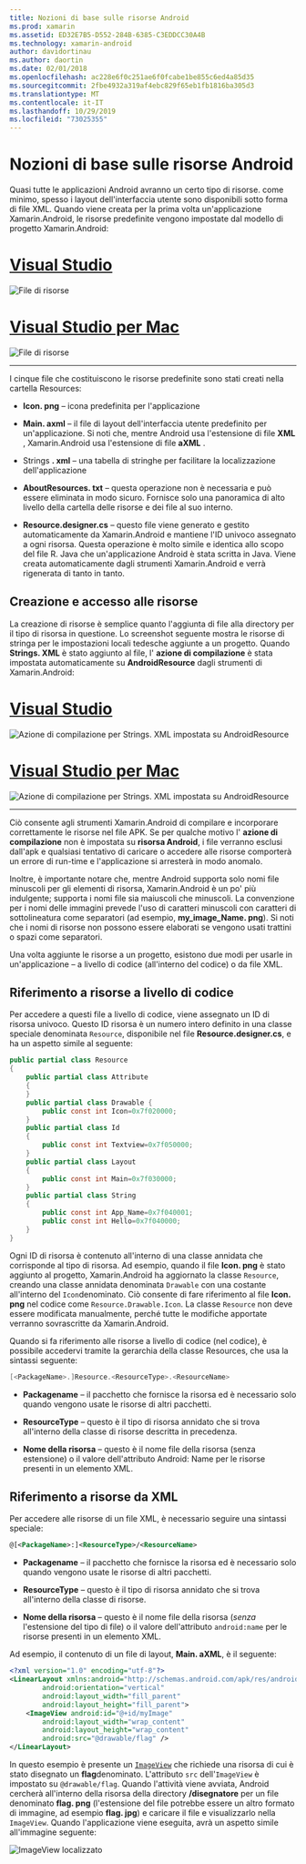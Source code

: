 ```yaml
---
title: Nozioni di base sulle risorse Android
ms.prod: xamarin
ms.assetid: ED32E7B5-D552-284B-6385-C3EDDCC30A4B
ms.technology: xamarin-android
author: davidortinau
ms.author: daortin
ms.date: 02/01/2018
ms.openlocfilehash: ac228e6f0c251ae6f0fcabe1be855c6ed4a85d35
ms.sourcegitcommit: 2fbe4932a319af4ebc829f65eb1fb1816ba305d3
ms.translationtype: MT
ms.contentlocale: it-IT
ms.lasthandoff: 10/29/2019
ms.locfileid: "73025355"
---
```

# <a name="android-resource-basics"></a>Nozioni di base sulle risorse Android

Quasi tutte le applicazioni Android avranno un certo tipo di risorse. come minimo, spesso i layout dell'interfaccia utente sono disponibili sotto forma di file XML. Quando viene creata per la prima volta un'applicazione Xamarin.Android, le risorse predefinite vengono impostate dal modello di progetto Xamarin.Android:

# <a name="visual-studiotabwindows"></a>[Visual Studio](#tab/windows)

![File di risorse](android-resource-basics-images/01-resource-files-vs.png)

# <a name="visual-studio-for-mactabmacos"></a>[Visual Studio per Mac](#tab/macos)

![File di risorse](android-resource-basics-images/01-resource-files-xs.png)

-----

I cinque file che costituiscono le risorse predefinite sono stati creati nella cartella Resources:

- **Icon. png** &ndash; icona predefinita per l'applicazione

- **Main. axml** &ndash; il file di layout dell'interfaccia utente predefinito per un'applicazione. Si noti che, mentre Android usa l'estensione di file **XML** , Xamarin.Android usa l'estensione di file **aXML** .

- Strings **. xml** &ndash; una tabella di stringhe per facilitare la localizzazione dell'applicazione

- **AboutResources. txt** &ndash; questa operazione non è necessaria e può essere eliminata in modo sicuro. Fornisce solo una panoramica di alto livello della cartella delle risorse e dei file al suo interno.

- **Resource.designer.cs** &ndash; questo file viene generato e gestito automaticamente da Xamarin.Android e mantiene l'ID univoco assegnato a ogni risorsa. Questa operazione è molto simile e identica allo scopo del file R. Java che un'applicazione Android è stata scritta in Java. Viene creata automaticamente dagli strumenti Xamarin.Android e verrà rigenerata di tanto in tanto.

## <a name="creating-and-accessing-resources"></a>Creazione e accesso alle risorse

La creazione di risorse è semplice quanto l'aggiunta di file alla directory per il tipo di risorsa in questione. Lo screenshot seguente mostra le risorse di stringa per le impostazioni locali tedesche aggiunte a un progetto. Quando **Strings. XML** è stato aggiunto al file, l' **azione di compilazione** è stata impostata automaticamente su **AndroidResource** dagli strumenti di Xamarin.Android:

# <a name="visual-studiotabwindows"></a>[Visual Studio](#tab/windows)

![Azione di compilazione per Strings. XML impostata su AndroidResource](android-resource-basics-images/02-build-action-vs.png)

# <a name="visual-studio-for-mactabmacos"></a>[Visual Studio per Mac](#tab/macos)

![Azione di compilazione per Strings. XML impostata su AndroidResource](android-resource-basics-images/02-build-action-xs.png)

-----

Ciò consente agli strumenti Xamarin.Android di compilare e incorporare correttamente le risorse nel file APK. Se per qualche motivo l' **azione di compilazione** non è impostata su **risorsa Android**, i file verranno esclusi dall'apk e qualsiasi tentativo di caricare o accedere alle risorse comporterà un errore di run-time e l'applicazione si arresterà in modo anomalo.

Inoltre, è importante notare che, mentre Android supporta solo nomi file minuscoli per gli elementi di risorsa, Xamarin.Android è un po' più indulgente; supporta i nomi file sia maiuscoli che minuscoli. La convenzione per i nomi delle immagini prevede l'uso di caratteri minuscoli con caratteri di sottolineatura come separatori (ad esempio, **my\_image\_Name. png**). Si noti che i nomi di risorse non possono essere elaborati se vengono usati trattini o spazi come separatori.

Una volta aggiunte le risorse a un progetto, esistono due modi per usarle in un'applicazione &ndash; a livello di codice (all'interno del codice) o da file XML.

## <a name="referencing-resources-programmatically"></a>Riferimento a risorse a livello di codice

Per accedere a questi file a livello di codice, viene assegnato un ID di risorsa univoco. Questo ID risorsa è un numero intero definito in una classe speciale denominata `Resource`, disponibile nel file **Resource.designer.cs**, e ha un aspetto simile al seguente:

```csharp
public partial class Resource
{
    public partial class Attribute
    {
    }
    public partial class Drawable {
        public const int Icon=0x7f020000;
    }
    public partial class Id
    {
        public const int Textview=0x7f050000;
    }
    public partial class Layout
    {
        public const int Main=0x7f030000;
    }
    public partial class String
    {
        public const int App_Name=0x7f040001;
        public const int Hello=0x7f040000;
    }
}
```

Ogni ID di risorsa è contenuto all'interno di una classe annidata che corrisponde al tipo di risorsa. Ad esempio, quando il file **Icon. png** è stato aggiunto al progetto, Xamarin.Android ha aggiornato la classe `Resource`, creando una classe annidata denominata `Drawable` con una costante all'interno del `Icon`denominato.
Ciò consente di fare riferimento al file **Icon. png** nel codice come `Resource.Drawable.Icon`. La classe `Resource` non deve essere modificata manualmente, perché tutte le modifiche apportate verranno sovrascritte da Xamarin.Android.

Quando si fa riferimento alle risorse a livello di codice (nel codice), è possibile accedervi tramite la gerarchia della classe Resources, che usa la sintassi seguente:

```csharp
[<PackageName>.]Resource.<ResourceType>.<ResourceName>
```

- **Packagename** &ndash; il pacchetto che fornisce la risorsa ed è necessario solo quando vengono usate le risorse di altri pacchetti.

- **ResourceType** &ndash; questo è il tipo di risorsa annidato che si trova all'interno della classe di risorse descritta in precedenza.

- **Nome della risorsa** &ndash; questo è il nome file della risorsa (senza estensione) o il valore dell'attributo Android: Name per le risorse presenti in un elemento XML.

## <a name="referencing-resources-from-xml"></a>Riferimento a risorse da XML

Per accedere alle risorse di un file XML, è necessario seguire una sintassi speciale:

```xml
@[<PackageName>:]<ResourceType>/<ResourceName>
```

- **Packagename** &ndash; il pacchetto che fornisce la risorsa ed è necessario solo quando vengono usate le risorse di altri pacchetti.

- **ResourceType** &ndash; questo è il tipo di risorsa annidato che si trova all'interno della classe di risorse.

- **Nome della risorsa** &ndash; questo è il nome file della risorsa (*senza* l'estensione del tipo di file) o il valore dell'attributo `android:name` per le risorse presenti in un elemento XML.

Ad esempio, il contenuto di un file di layout, **Main. aXML**, è il seguente:

```xml
<?xml version="1.0" encoding="utf-8"?>
<LinearLayout xmlns:android="http://schemas.android.com/apk/res/android"
        android:orientation="vertical"
        android:layout_width="fill_parent"
        android:layout_height="fill_parent">
    <ImageView android:id="@+id/myImage"
        android:layout_width="wrap_content"
        android:layout_height="wrap_content"
        android:src="@drawable/flag" />
</LinearLayout>
```

In questo esempio è presente un [`ImageView`](https://github.com/xamarin/recipes/tree/master/Recipes/android/controls/imageview) che richiede una risorsa di cui è stato disegnato un **flag**denominato. L'attributo `src` dell'`ImageView` è impostato su `@drawable/flag`. Quando l'attività viene avviata, Android cercherà all'interno della risorsa della directory **/disegnatore** per un file denominato **flag. png** (l'estensione del file potrebbe essere un altro formato di immagine, ad esempio **flag. jpg**) e caricare il file e visualizzarlo nella `ImageView`.
Quando l'applicazione viene eseguita, avrà un aspetto simile all'immagine seguente:

![ImageView localizzato](android-resource-basics-images/03-localized-screenshot.png)
